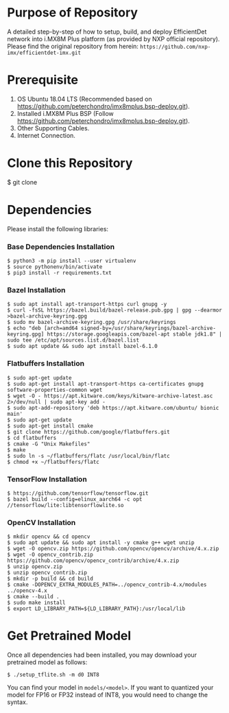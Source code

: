 # Purpose of Repository
A detailed step-by-step of how to setup, build, and deploy EfficientDet network into i.MX8M Plus platform (as provided by NXP official repository). Please find the original repository from herein: ```https://github.com/nxp-imx/efficientdet-imx.git```

# Prerequisite
1. OS Ubuntu 18.04 LTS (Recommended based on https://github.com/peterchondro/imx8mplus.bsp-deploy.git).
2. Installed i.MX8M Plus BSP (Follow https://github.com/peterchondro/imx8mplus.bsp-deploy.git).
3. Other Supporting Cables.
4. Internet Connection.

# Clone this Repository
$ git clone 

# Dependencies
Please install the following libraries:
### Base Dependencies Installation
```
$ python3 -m pip install --user virtualenv
$ source pythonenv/bin/activate
$ pip3 install -r requirements.txt
```
### Bazel Installation
```
$ sudo apt install apt-transport-https curl gnupg -y
$ curl -fsSL https://bazel.build/bazel-release.pub.gpg | gpg --dearmor >bazel-archive-keyring.gpg
$ sudo mv bazel-archive-keyring.gpg /usr/share/keyrings
$ echo "deb [arch=amd64 signed-by=/usr/share/keyrings/bazel-archive-keyring.gpg] https://storage.googleapis.com/bazel-apt stable jdk1.8" | sudo tee /etc/apt/sources.list.d/bazel.list
$ sudo apt update && sudo apt install bazel-6.1.0
```
### Flatbuffers Installation
```
$ sudo apt-get update
$ sudo apt-get install apt-transport-https ca-certificates gnupg software-properties-common wget
$ wget -O - https://apt.kitware.com/keys/kitware-archive-latest.asc 2>/dev/null | sudo apt-key add -
$ sudo apt-add-repository 'deb https://apt.kitware.com/ubuntu/ bionic main'
$ sudo apt-get update
$ sudo apt-get install cmake
$ git clone https://github.com/google/flatbuffers.git 
$ cd flatbuffers
$ cmake -G "Unix Makefiles"
$ make
$ sudo ln -s ~/flatbuffers/flatc /usr/local/bin/flatc
$ chmod +x ~/flatbuffers/flatc
```
### TensorFlow Installation
```
$ https://github.com/tensorflow/tensorflow.git
$ bazel build --config=elinux_aarch64 -c opt //tensorflow/lite:libtensorflowlite.so
```
### OpenCV Installation
```
$ mkdir opencv && cd opencv
$ sudo apt update && sudo apt install -y cmake g++ wget unzip
$ wget -O opencv.zip https://github.com/opencv/opencv/archive/4.x.zip
$ wget -O opencv_contrib.zip https://github.com/opencv/opencv_contrib/archive/4.x.zip
$ unzip opencv.zip
$ unzip opencv_contrib.zip
$ mkdir -p build && cd build
$ cmake -DOPENCV_EXTRA_MODULES_PATH=../opencv_contrib-4.x/modules ../opencv-4.x
$ cmake --build .
$ sudo make install
$ export LD_LIBRARY_PATH=${LD_LIBRARY_PATH}:/usr/local/lib
```

# Get Pretrained Model
Once all dependencies had been installed, you may download your pretrained model as follows:
```
$ ./setup_tflite.sh -m d0 INT8
```
You can find your model in ```models/<model>```. If you want to quantized your model for FP16 or FP32 instead of INT8, you would need to change the syntax. 
